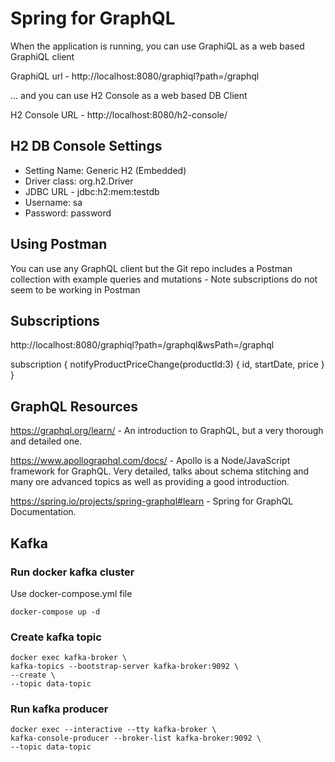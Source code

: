 # Spring for GraphQL

When the application is running, you can use GraphiQL as a web based GraphiQL client

GraphiQL url - http://localhost:8080/graphiql?path=/graphql

... and you can use H2 Console as a web based DB Client

H2 Console URL - http://localhost:8080/h2-console/

## H2 DB Console Settings

* Setting Name: Generic H2 (Embedded)
* Driver class: org.h2.Driver
* JDBC URL - jdbc:h2:mem:testdb
* Username: sa
* Password: password

## Using Postman

You can use any GraphQL client but the Git repo includes a Postman collection with
example queries and mutations - Note subscriptions do not seem to be working in Postman

## Subscriptions

http://localhost:8080/graphiql?path=/graphql&wsPath=/graphql

subscription {
    notifyProductPriceChange(productId:3) {
        id,
        startDate,
        price
    }
}

## GraphQL Resources

https://graphql.org/learn/ - An introduction to GraphQL, but a very thorough and detailed one.

https://www.apollographql.com/docs/ - Apollo is a Node/JavaScript framework for GraphQL. Very detailed, talks about schema stitching and many ore advanced topics as well as providing a good introduction.

https://spring.io/projects/spring-graphql#learn - Spring for GraphQL Documentation.

## Kafka

### Run docker kafka cluster

Use docker-compose.yml file

`docker-compose up -d`

### Create kafka topic

    docker exec kafka-broker \                                                  
    kafka-topics --bootstrap-server kafka-broker:9092 \          
    --create \               
    --topic data-topic

### Run kafka producer
    docker exec --interactive --tty kafka-broker \
    kafka-console-producer --broker-list kafka-broker:9092 \
    --topic data-topic

